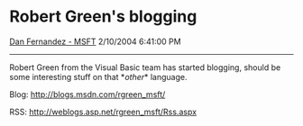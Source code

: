 <div id="page">

# Robert Green's blogging

[Dan Fernandez -
MSFT](https://social.msdn.microsoft.com/profile/Dan%20Fernandez%20-%20MSFT)
2/10/2004 6:41:00 PM

-----

<div id="content">

Robert Green from the Visual Basic team has started blogging, should be
some interesting stuff on that \**other*\* language.

Blog: <http://blogs.msdn.com/rgreen_msft/> 

RSS: <http://weblogs.asp.net/rgreen_msft/Rss.aspx>

</div>

</div>
